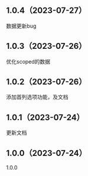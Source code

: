 ## 1.0.4（2023-07-27）
数据更新bug
## 1.0.3（2023-07-26）
优化scoped的数据
## 1.0.2（2023-07-26）
添加首列选项功能，及文档
## 1.0.1（2023-07-24）
更新文档
## 1.0.0（2023-07-24）
1.0.0
